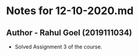 # Notes for 12-10-2020.md
## Author - Rahul Goel (2019111034)

- Solved Assignment 3 of the course.
